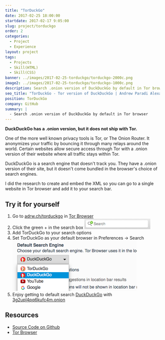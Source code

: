 ```yaml
---
title: "TorDuckGo"
date: 2017-02-25 18:00:00
startdate: 2017-02-17 9:05:00
slug: project/torduckgo
order: 2
categories:
  - Project
  - Experience
layout: project
tags:
  - Projects
  - Skill(HTML)
  - Skill(CSS)
banner: ../images/2017-02-25-torduckgo/torduckgo-2000c.png
image2: ../images/2017-02-25-torduckgo/torduckgo-1000c.png
description: Search .onion version of DuckDuckGo by default in Tor browser.
seo_title: "TorDuckGo - Tor version of DuckDuckGo | Andrew Paradi Alexander"
position: TorDuckGo
company: GitHub
summary: |
  - Search .onion version of DuckDuckGo by default in Tor browser
---
```


**DuckDuckGo has a .onion version, but it does not ship with Tor.**

One of the more well known privacy tools is Tor, or The Onion Router. It anonymizes your traffic by bouncing it through many relays around the world. Certain websites allow secure access through Tor with a .onion version of their website where all traffic stays within Tor.

DuckDuckGo is a search engine that doesn't track you. They have a .onion version of their site, but it doesn't come bundled in the browser's choice of search engines.

I did the research to create and embed the XML so you can go to a single website in Tor browser and add it to your search bar.

## Try it for yourself

1. Go to [adrw.ch/torduckgo](/torduckgo/) in [Tor Browser](https://www.torproject.org/projects/torbrowser.html)
2. Click the green + in the search box
   ![](../images/2017-02-25-torduckgo/green-search.png)
3. Add TorDuckGo to your search options
4. Set TorDuckGo as your default browser in Preferences -> Search
   ![](../images/2017-02-25-torduckgo/choose-default-search.png)
5. Enjoy getting to default search [DuckDuckGo](https://duckduckgo.com) with [3g2upl4pq6kufc4m.onion](https://3g2upl4pq6kufc4m.onion/)

## Resources

- [Source Code on Github](https://github.com/adrw/torduckgo)
- [Tor Browser](https://www.torproject.org/projects/torbrowser.html)
